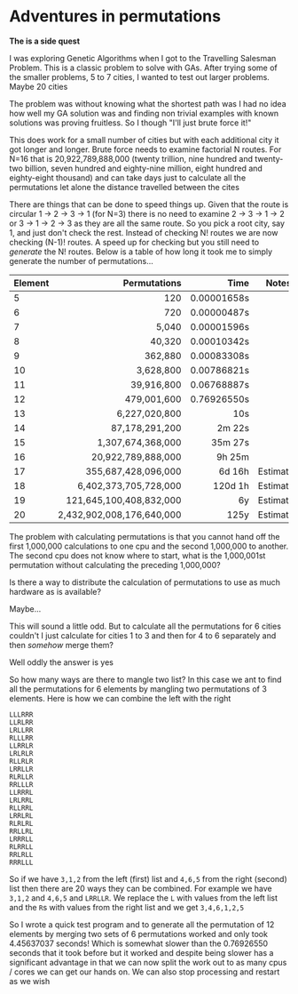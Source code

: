 # Adventures in permutations

**The is a side quest**

I was exploring Genetic Algorithms when I got to the Travelling Salesman Problem. This is a classic problem to solve with GAs. After trying some of the smaller problems, 5 to 7 cities, I wanted to test out larger problems. Maybe 20 cities

The problem was without knowing what the shortest path was I had no idea how well my GA solution was and finding non trivial examples with known solutions was proving fruitless. So I though "I'll just brute force it!"

This does work for a small number of cities but with each additional city it got longer and longer. Brute force needs to examine factorial N routes. For N=16 that is 20,922,789,888,000 (twenty trillion, nine hundred and twenty-two billion, seven hundred and eighty-nine million, eight hundred and eighty-eight thousand) and can take days just to calculate all the permutations let alone the distance travelled between the cites

There are things that can be done to speed things up. Given that the route is circular 1 -> 2 -> 3 -> 1 (for N=3) there is no need to examine 2 -> 3 -> 1 -> 2 or 3 -> 1 -> 2 -> 3 as they are all the same route. So you pick a root city, say 1, and just don't check the rest. Instead of checking N! routes we are now checking (N-1)! routes. A speed up for checking but you still need to *generate* the N! routes. Below is a table of how long it took me to simply generate the number of permutations...

|Element|Permutations|Time|Notes|
|---|--:|--:|---|
|5|120|0.00001658s||
|6|720|0.00000487s||
|7|5,040|0.00001596s||
|8|40,320|0.00010342s||
|9|362,880|0.00083308s||
|10|3,628,800|0.00786821s||
|11|39,916,800|0.06768887s||
|12|479,001,600|0.76926550s||
|13|6,227,020,800|10s||
|14|87,178,291,200|2m 22s||
|15|1,307,674,368,000|35m 27s||
|16|20,922,789,888,000|9h 25m||
|17|355,687,428,096,000|6d 16h|Estimated|
|18|6,402,373,705,728,000|120d 1h|Estimated|
|19|121,645,100,408,832,000|6y|Estimated|
|20|2,432,902,008,176,640,000|125y|Estimated|

The problem with calculating permutations is that you cannot hand off the first 1,000,000 calculations to one cpu and the second 1,000,000 to another. The second cpu does not know where to start, what is the 1,000,001st permutation without calculating the preceding 1,000,000?

Is there a way to distribute the calculation of permutations to use as much hardware as is available?

Maybe...

This will sound a little odd. But to calculate all the permutations for 6 cities couldn't I just calculate for cities 1 to 3 and then for 4 to 6 separately and then _somehow_ merge them?

Well oddly the answer is yes

So how many ways are there to mangle two list? In this case we ant to find all the permutations for 6 elements by mangling two permutations of 3 elements. Here is how we can combine the left with the right

	LLLRRR
	LLRLRR
	LRLLRR
	RLLLRR
	LLRRLR
	LRLRLR
	RLLRLR
	LRRLLR
	RLRLLR
	RRLLLR
	LLRRRL
	LRLRRL
	RLLRRL
	LRRLRL
	RLRLRL
	RRLLRL
	LRRRLL
	RLRRLL
	RRLRLL
	RRRLLL

So if we have `3,1,2` from the left (first) list and `4,6,5` from the right (second) list then there are 20 ways they can be combined. For example we have `3,1,2` and `4,6,5` and `LRRLLR`. We replace the `L` with values from the left list and the `R`s with values from the right list and we get `3,4,6,1,2,5`

So I wrote a quick test program and to generate all the permutation of 12 elements by merging two sets of 6 permutations worked and only took 4.45637037 seconds! Which is somewhat slower than the 0.76926550 seconds that it took before but it worked and despite being slower has a significant advantage in that we can now split the work out to as many cpus / cores we can get our hands on. We can also stop processing and restart as we wish



